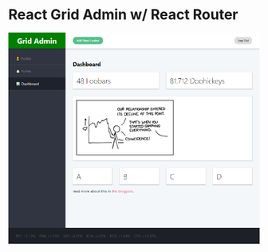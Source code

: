 # React Grid Admin w/ React Router

![alt text](https://raw.githubusercontent.com/johnrob1880/react-admin-router/master/src/assets/images/screenshot.png)

      